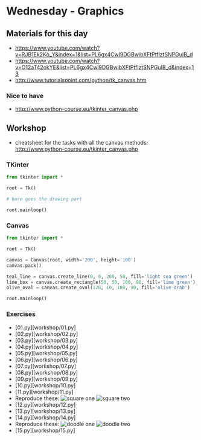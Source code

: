 # Wednesday - Graphics

## Materials for this day
* https://www.youtube.com/watch?v=RJB1Ek2Ko_Y&index=1&list=PL6gx4Cwl9DGBwibXFtPtflztSNPGuIB_d
* https://www.youtube.com/watch?v=O12aT42okYE&list=PL6gx4Cwl9DGBwibXFtPtflztSNPGuIB_d&index=13
* http://www.tutorialspoint.com/python/tk_canvas.htm


### Nice to have
* http://www.python-course.eu/tkinter_canvas.php


## Workshop
* cheatsheet for the tasks with all the canvas methods: http://www.python-course.eu/tkinter_canvas.php


### TKinter
```python
from tkinter import *

root = Tk()

# here goes the drawing part

root.mainloop()

```

### Canvas
```python
from tkinter import *

root = Tk()

canvas = Canvas(root, width='200', height='100')
canvas.pack()

teal_line = canvas.create_line(0, 0, 200, 50, fill='light sea green')
lime_box = canvas.create_rectangle(50, 50, 100, 90, fill='lime green')
olive_oval = canvas.create_oval(120, 10, 180, 90, fill='olive drab')

root.mainloop()
```

### Exercises

- [01.py][workshop/01.py]
- [02.py][workshop/02.py]
- [03.py][workshop/03.py]
- [04.py][workshop/04.py]
- [05.py][workshop/05.py]
- [06.py][workshop/06.py]
- [07.py][workshop/07.py]
- [08.py][workshop/08.py]
- [09.py][workshop/09.py]
- [10.py][workshop/10.py]
- [11.py][workshop/11.py]
- Reproduce these:
![square one](r3.jpg)
![square two](r4.jpg)
- [12.py][workshop/12.py]
- [13.py][workshop/13.py]
- [14.py][workshop/14.py]
- Reproduce these:
![doodle one](r1.jpg)
![doodle two](r2.jpg)
- [15.py][workshop/15.py]
